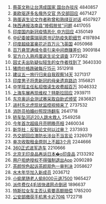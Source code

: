 1. [蔡英文称让台湾成国家 国台办驳斥](http://www.baidu.com/baidu?cl=3&tn=SE_baiduhomet8_jmjb7mjw&rsv_dl=fyb_top&fr=top1000&wd=%B2%CC%D3%A2%CE%C4%B3%C6%C8%C3%CC%A8%CD%E5%B3%C9%B9%FA%BC%D2%20%B9%FA%CC%A8%B0%EC%B2%B5%B3%E2) 4840857
1. [美欧驱逐多名俄外交官 外交部回应](http://www.baidu.com/baidu?cl=3&tn=SE_baiduhomet8_jmjb7mjw&rsv_dl=fyb_top&fr=top1000&wd=%C3%C0%C5%B7%C7%FD%D6%F0%B6%E0%C3%FB%B6%ED%CD%E2%BD%BB%B9%D9%20%CD%E2%BD%BB%B2%BF%BB%D8%D3%A6) 4671427
1. [熟蛋返生论文作者称曾和熟绿豆对话](http://www.baidu.com/baidu?cl=3&tn=SE_baiduhomet8_jmjb7mjw&rsv_dl=fyb_top&fr=top1000&wd=%CA%EC%B5%B0%B7%B5%C9%FA%C2%DB%CE%C4%D7%F7%D5%DF%B3%C6%D4%F8%BA%CD%CA%EC%C2%CC%B6%B9%B6%D4%BB%B0) 4507927
1. [陕西通报洛南县“掺假脱贫”问题](http://www.baidu.com/baidu?cl=3&tn=SE_baiduhomet8_jmjb7mjw&rsv_dl=fyb_top&fr=top1000&wd=%C9%C2%CE%F7%CD%A8%B1%A8%C2%E5%C4%CF%CF%D8%A1%B0%B2%F4%BC%D9%CD%D1%C6%B6%A1%B1%CE%CA%CC%E2) 4417055
1. [印度国内新冠疫情恶化 中方回应](http://www.baidu.com/baidu?cl=3&tn=SE_baiduhomet8_jmjb7mjw&rsv_dl=fyb_top&fr=top1000&wd=%D3%A1%B6%C8%B9%FA%C4%DA%D0%C2%B9%DA%D2%DF%C7%E9%B6%F1%BB%AF%20%D6%D0%B7%BD%BB%D8%D3%A6) 4350149
1. [中纪委披露瑞丽原书记防疫失职细节](http://www.baidu.com/baidu?cl=3&tn=SE_baiduhomet8_jmjb7mjw&rsv_dl=fyb_top&fr=top1000&wd=%D6%D0%BC%CD%CE%AF%C5%FB%C2%B6%C8%F0%C0%F6%D4%AD%CA%E9%BC%C7%B7%C0%D2%DF%CA%A7%D6%B0%CF%B8%BD%DA) 4197894
1. [印度超级富豪花近百万元飞英国](http://www.baidu.com/baidu?cl=3&tn=SE_baiduhomet8_jmjb7mjw&rsv_dl=fyb_top&fr=top1000&wd=%D3%A1%B6%C8%B3%AC%BC%B6%B8%BB%BA%C0%BB%A8%BD%FC%B0%D9%CD%F2%D4%AA%B7%C9%D3%A2%B9%FA) 4050968
1. [百万悬赏通缉令竟引来中间商赚差价](http://www.baidu.com/baidu?cl=3&tn=SE_baiduhomet8_jmjb7mjw&rsv_dl=fyb_top&fr=top1000&wd=%B0%D9%CD%F2%D0%FC%C9%CD%CD%A8%BC%A9%C1%EE%BE%B9%D2%FD%C0%B4%D6%D0%BC%E4%C9%CC%D7%AC%B2%EE%BC%DB) 3909184
1. [官方介入熟鸡蛋返生论文调查](http://www.baidu.com/baidu?cl=3&tn=SE_baiduhomet8_jmjb7mjw&rsv_dl=fyb_top&fr=top1000&wd=%B9%D9%B7%BD%BD%E9%C8%EB%CA%EC%BC%A6%B5%B0%B7%B5%C9%FA%C2%DB%CE%C4%B5%F7%B2%E9) 3772362
1. [因丈夫出轨疑似轻生的女作者找到了](http://www.baidu.com/baidu?cl=3&tn=SE_baiduhomet8_jmjb7mjw&rsv_dl=fyb_top&fr=top1000&wd=%D2%F2%D5%C9%B7%F2%B3%F6%B9%EC%D2%C9%CB%C6%C7%E1%C9%FA%B5%C4%C5%AE%D7%F7%D5%DF%D5%D2%B5%BD%C1%CB) 3640330
1. [猪肉价格跌破每斤15元](http://www.baidu.com/baidu?cl=3&tn=SE_baiduhomet8_jmjb7mjw&rsv_dl=fyb_top&fr=top1000&wd=%D6%ED%C8%E2%BC%DB%B8%F1%B5%F8%C6%C6%C3%BF%BD%EF15%D4%AA) 3512918
1. [建议五一旅行归来自我观察14天](http://www.baidu.com/baidu?cl=3&tn=SE_baiduhomet8_jmjb7mjw&rsv_dl=fyb_top&fr=top1000&wd=%BD%A8%D2%E9%CE%E5%D2%BB%C2%C3%D0%D0%B9%E9%C0%B4%D7%D4%CE%D2%B9%DB%B2%EC14%CC%EC) 3271317
1. [印度男子将患新冠的母亲遗弃路边](http://www.baidu.com/baidu?cl=3&tn=SE_baiduhomet8_jmjb7mjw&rsv_dl=fyb_top&fr=top1000&wd=%D3%A1%B6%C8%C4%D0%D7%D3%BD%AB%BB%BC%D0%C2%B9%DA%B5%C4%C4%B8%C7%D7%D2%C5%C6%FA%C2%B7%B1%DF) 3156821
1. [中学班主任私招借读生收费超百万](http://www.baidu.com/baidu?cl=3&tn=SE_baiduhomet8_jmjb7mjw&rsv_dl=fyb_top&fr=top1000&wd=%D6%D0%D1%A7%B0%E0%D6%F7%C8%CE%CB%BD%D5%D0%BD%E8%B6%C1%C9%FA%CA%D5%B7%D1%B3%AC%B0%D9%CD%F2) 3046332
1. [上海车展再现维权？特斯拉回应](http://www.baidu.com/baidu?cl=3&tn=SE_baiduhomet8_jmjb7mjw&rsv_dl=fyb_top&fr=top1000&wd=%C9%CF%BA%A3%B3%B5%D5%B9%D4%D9%CF%D6%CE%AC%C8%A8%A3%BF%CC%D8%CB%B9%C0%AD%BB%D8%D3%A6) 2939711
1. [东京奥运会测试赛采取自助式颁奖](http://www.baidu.com/baidu?cl=3&tn=SE_baiduhomet8_jmjb7mjw&rsv_dl=fyb_top&fr=top1000&wd=%B6%AB%BE%A9%B0%C2%D4%CB%BB%E1%B2%E2%CA%D4%C8%FC%B2%C9%C8%A1%D7%D4%D6%FA%CA%BD%B0%E4%BD%B1) 2836821
1. [进村东北虎现状监控视频来了](http://www.baidu.com/baidu?cl=3&tn=SE_baiduhomet8_jmjb7mjw&rsv_dl=fyb_top&fr=top1000&wd=%BD%F8%B4%E5%B6%AB%B1%B1%BB%A2%CF%D6%D7%B4%BC%E0%BF%D8%CA%D3%C6%B5%C0%B4%C1%CB) 2737532
1. [消防员拍婚纱照现场翻车](http://www.baidu.com/baidu?cl=3&tn=SE_baiduhomet8_jmjb7mjw&rsv_dl=fyb_top&fr=top1000&wd=%CF%FB%B7%C0%D4%B1%C5%C4%BB%E9%C9%B4%D5%D5%CF%D6%B3%A1%B7%AD%B3%B5) 2641718
1. [轿车坠河近20人跳水救人](http://www.baidu.com/baidu?cl=3&tn=SE_baiduhomet8_jmjb7mjw&rsv_dl=fyb_top&fr=top1000&wd=%BD%CE%B3%B5%D7%B9%BA%D3%BD%FC20%C8%CB%CC%F8%CB%AE%BE%C8%C8%CB) 2549258
1. [今年首次超级月亮明晚亮相](http://www.baidu.com/baidu?cl=3&tn=SE_baiduhomet8_jmjb7mjw&rsv_dl=fyb_top&fr=top1000&wd=%BD%F1%C4%EA%CA%D7%B4%CE%B3%AC%BC%B6%D4%C2%C1%C1%C3%F7%CD%ED%C1%C1%CF%E0) 2460034
1. [新华社：反智论文何以过审？](http://www.baidu.com/baidu?cl=3&tn=SE_baiduhomet8_jmjb7mjw&rsv_dl=fyb_top&fr=top1000&wd=%D0%C2%BB%AA%C9%E7%A3%BA%B7%B4%D6%C7%C2%DB%CE%C4%BA%CE%D2%D4%B9%FD%C9%F3%A3%BF) 2373933
1. [外交部回应澳防长涉台不当言论](http://www.baidu.com/baidu?cl=3&tn=SE_baiduhomet8_jmjb7mjw&rsv_dl=fyb_top&fr=top1000&wd=%CD%E2%BD%BB%B2%BF%BB%D8%D3%A6%B0%C4%B7%C0%B3%A4%C9%E6%CC%A8%B2%BB%B5%B1%D1%D4%C2%DB) 2326079
1. [单次收取租金原则上不超3个月](http://www.baidu.com/baidu?cl=3&tn=SE_baiduhomet8_jmjb7mjw&rsv_dl=fyb_top&fr=top1000&wd=%B5%A5%B4%CE%CA%D5%C8%A1%D7%E2%BD%F0%D4%AD%D4%F2%C9%CF%B2%BB%B3%AC3%B8%F6%D4%C2) 2244666
1. [360正式进军造车](http://www.baidu.com/baidu?cl=3&tn=SE_baiduhomet8_jmjb7mjw&rsv_dl=fyb_top&fr=top1000&wd=360%D5%FD%CA%BD%BD%F8%BE%FC%D4%EC%B3%B5) 2210666
1. [北京无印良品再诉日本�o印良品](http://www.baidu.com/baidu?cl=3&tn=SE_baiduhomet8_jmjb7mjw&rsv_dl=fyb_top&fr=top1000&wd=%B1%B1%BE%A9%CE%DE%D3%A1%C1%BC%C6%B7%D4%D9%CB%DF%C8%D5%B1%BE%9Fo%D3%A1%C1%BC%C6%B7) 2133292
1. [用户拒绝授权不得强制退出App](http://www.baidu.com/baidu?cl=3&tn=SE_baiduhomet8_jmjb7mjw&rsv_dl=fyb_top&fr=top1000&wd=%D3%C3%BB%A7%BE%DC%BE%F8%CA%DA%C8%A8%B2%BB%B5%C3%C7%BF%D6%C6%CD%CB%B3%F6App) 2090289
1. [茶颜悦色起诉茶颜观色一审判决](http://www.baidu.com/baidu?cl=3&tn=SE_baiduhomet8_jmjb7mjw&rsv_dl=fyb_top&fr=top1000&wd=%B2%E8%D1%D5%D4%C3%C9%AB%C6%F0%CB%DF%B2%E8%D1%D5%B9%DB%C9%AB%D2%BB%C9%F3%C5%D0%BE%F6) 2058627
1. [水木年华加入新成员](http://www.baidu.com/baidu?cl=3&tn=SE_baiduhomet8_jmjb7mjw&rsv_dl=fyb_top&fr=top1000&wd=%CB%AE%C4%BE%C4%EA%BB%AA%BC%D3%C8%EB%D0%C2%B3%C9%D4%B1) 2036712
1. [小偷尾随老人偷8000元退7500](http://www.baidu.com/baidu?cl=3&tn=SE_baiduhomet8_jmjb7mjw&rsv_dl=fyb_top&fr=top1000&wd=%D0%A1%CD%B5%CE%B2%CB%E6%C0%CF%C8%CB%CD%B58000%D4%AA%CD%CB7500) 1965427
1. [派件费仅4毛钱快递网点倒闭](http://www.baidu.com/baidu?cl=3&tn=SE_baiduhomet8_jmjb7mjw&rsv_dl=fyb_top&fr=top1000&wd=%C5%C9%BC%FE%B7%D1%BD%F64%C3%AB%C7%AE%BF%EC%B5%DD%CD%F8%B5%E3%B5%B9%B1%D5) 1896637
1. [特斯拉女车主否认索要高额赔偿](http://www.baidu.com/baidu?cl=3&tn=SE_baiduhomet8_jmjb7mjw&rsv_dl=fyb_top&fr=top1000&wd=%CC%D8%CB%B9%C0%AD%C5%AE%B3%B5%D6%F7%B7%F1%C8%CF%CB%F7%D2%AA%B8%DF%B6%EE%C5%E2%B3%A5) 1785200
1. [公安部缴获手机黑卡近70吨](http://www.baidu.com/baidu?cl=3&tn=SE_baiduhomet8_jmjb7mjw&rsv_dl=fyb_top&fr=top1000&wd=%B9%AB%B0%B2%B2%BF%BD%C9%BB%F1%CA%D6%BB%FA%BA%DA%BF%A8%BD%FC70%B6%D6) 1722718